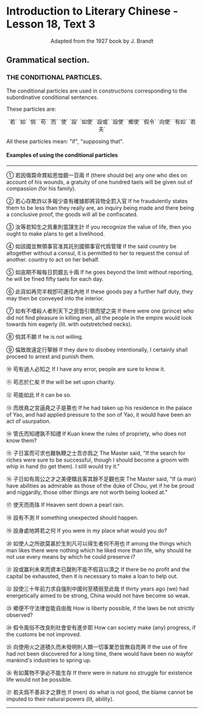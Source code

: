 # Introduction to Literary Chinese - Lesson 18, Text 3

<center>Adapted from the 1927 book by J. Brandt</center>

## Grammatical section.

### THE CONDITIONAL PARTICLES.

The conditional particles are used in constructions corresponding to the subordinative conditional sentences.

These particles are:

<center>`若` `如` `倘` `苟` `而` `使` `設` `如使` `設或` `設使` `鄉使` `假令` `向使` `有如` `若夫`</center>

All these particles mean: "if", "supposing that".

#### Examples of using the conditional particles

---

① 若因傷斃命賞給恩恤銀一百兩
If (there should be) any one who dies on account of his wounds, a gratuity of one hundred taels will be given out of compassion (for his family).

② 若心存欺詐以多報少查有確據即將貨物全罰入官
If he fraudulently states them to be less than they really are, an inquiry being made and there being a conclusive proof, the goods will all be confiscated.

③ 汝等若知生之爲重則當謀生計
If you recognize the value of life, then you ought to make plans to get a livelihood.

④ 如該國並無領事官准其託別國領事官代爲管理
If the said country be altogether without a consul, it is permitted to her to request the consul of another. country to act on her behalf.

⑤ 如逾期不報每日罰銀五十兩
If he goes beyond the limit without reporting, he will be fined fifty taels for each day.

⑥ 此貨如再完半稅卽可運往內地
If these goods pay a further half duty, they may then be conveyed into the interior.

⑦ 如有不嗜殺人者則天下之民皆引領而望之突
If there were one (prince) who did not find pleasure in killing men, all the people in the empire would look towards him eagerly (lit. with outstretched necks).

⑧ 倘其不願
If he is not willing.

⑨ 倫致故違定行拏辦
If they dare to disobey intentionally, I certainly shall proceed to arrest and punish them.

⑩ 苟有過人必知之
If I have any error, people are sure to know it.

⑪ 苟志於仁矣
If the will be set upon charity.

⑫ 苟能如此
If it can be so.

⑬ 而居堯之宮逼堯之子是篡也
If he had taken up his residence in the palace of Yao, and had applied pressure to the son of Yao, it would have been an act of usurpation.

⑭ 管氏而知禮孰不知禮
If Kuan knew the rules of propriety, who does not know them?

⑮ 子日富而可求也難執鞭之士吾亦爲之
The Master said, "If the search for riches were sure to be successful, though I should become a groom with whip in hand (to get them). I still would try it."

⑯ 子日如有周公之才之美便驕且客其餘不足觀也突
The Master said, "If (a man) have abilities as admirable as those of the duke of Chou, yet if he be proud and niggardly, those other things are not worth being looked at."

⑰ 使天而雨珠
If Heaven sent down a pearl rain.

⑱ 設有不測
If something unexpected should happen.

⑲ 設身處地將若之何
If you were in my place what would you do?

⑳ 如使人之所欲莫甚於生則凡可以得生者何不用也
If among the things which man likes there were nothing which he liked more than life, why should he not use every means by which he could preserve i?

㉑ 設或赢利未來而資本已罄則不能不假貨以濟之
If there be no profit and the capital be exhausted, then it is necessary to make a loan to help out.

㉒ 設使三十年前力求自强則中國何至積弱至此哉
If thirty years ago (we) had energetically aimed to be strong, China would not have become so weak.

㉓ 鄉便不守法律豈能自由哉
How is liberty possible, if the laws be not strictly observed?

㉔ 假令風俗不改良則社會安有進步耶
How can society make (any) progress, if the customs be not improved.

㉕ 向使用火之道積久而未發明則人類一切事業恐皆無自而興
If the use of fire had not been discovered for a long time, there would have been no wayfor mankind's industries to spring up.

㉖ 有如萬物不爭必不能生存
If there were in nature no struggle for existence life would not be possible.

㉗ 若夫爲不善非才之罪也
If (men) do what is not good, the blame cannot be imputed to their natural powers (lit, ability).

---
